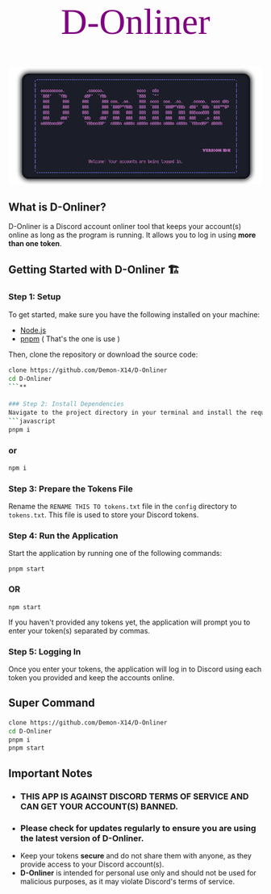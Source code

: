 <link rel="preconnect" href="https://fonts.googleapis.com">
<link rel="preconnect" href="https://fonts.gstatic.com" crossorigin>
<link href="https://fonts.googleapis.com/css2?family=Spicy+Rice&display=swap" rel="stylesheet">
<center>
<strong><h1 style='font-size: 4.5rem; color:purple; font-family: "Spicy Rice", serif; font-weight: 400;'>D-Onliner</h1></strong>
<img src="./D-Onliner.png">
</center>


## What is D-Onliner?
D-Onliner is a Discord account onliner tool that keeps your account(s) online as long as the program is running. It allows you to log in using **more than one token**.


## Getting Started with D-Onliner 🏗

### Step 1: Setup
To get started, make sure you have the following installed on your machine:
- [Node.js](https://nodejs.org/en)
- [pnpm](https://pnpm.io) ( That's the one is use )

Then, clone the repository or download the source code:
```bash
clone https://github.com/Demon-X14/D-Onliner
cd D-Onliner
```**

### Step 2: Install Dependencies
Navigate to the project directory in your terminal and install the required dependencies using one of the following commands:
```javascript
pnpm i
```
### or
```javascript
npm i
```

### Step 3: Prepare the Tokens File
Rename the `RENAME THIS TO tokens.txt` file in the `config` directory to `tokens.txt`. This file is used to store your Discord tokens.

### Step 4: Run the Application
Start the application by running one of the following commands:
```
pnpm start
```
### OR
```
npm start
```
If you haven't provided any tokens yet, the application will prompt you to enter your token(s) separated by commas.

### Step 5: Logging In
Once you enter your tokens, the application will log in to Discord using each token you provided and keep the accounts online.

## Super Command
```bash
clone https://github.com/Demon-X14/D-Onliner
cd D-Onliner
pnpm i
pnpm start
```

## Important Notes
- ### **THIS APP IS AGAINST DISCORD TERMS OF SERVICE AND CAN GET YOUR ACCOUNT(S) BANNED.**
- ###  Please check for updates regularly to ensure you are using the latest version of **D-Onliner**.
- Keep your tokens **secure** and do not share them with anyone, as they provide access to your Discord account(s).
- **D-Onliner** is intended for personal use only and should not be used for malicious purposes, as it may violate Discord's terms of service.
